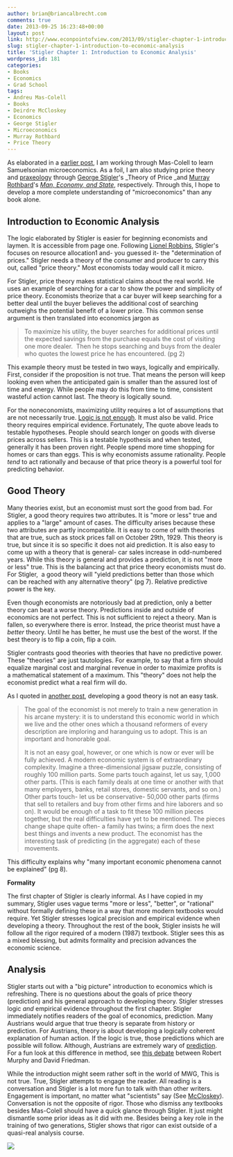 ```yaml
---
author: brian@briancalbrecht.com
comments: true
date: 2013-09-25 16:23:48+00:00
layout: post
link: http://www.econpointofview.com/2013/09/stigler-chapter-1-introduction-to-economic-analysis/
slug: stigler-chapter-1-introduction-to-economic-analysis
title: 'Stigler Chapter 1: Introduction to Economic Analysis'
wordpress_id: 181
categories:
- Books
- Economics
- Grad School
tags:
- Andreu Mas-Colell
- Books
- Deirdre McCloskey
- Economics
- George Stigler
- Microeconomics
- Murray Rothbard
- Price Theory
---
```


As elaborated in a [earlier post](http://econpointofview.com/2013/09/24/mas-colell-chapter-1-preference-and-choice/), I am working through Mas-Colell to learn Samuelsonian microeconomics. As a foil, I am also studying price theory and [praxeology](http://mises.org/rothbard/praxeology.pdf) through [George Stigler](http://en.wikipedia.org/wiki/George_Stigler)'s _Theory of Price _and [Murray Rothbard](http://en.wikipedia.org/wiki/Murray_Rothbard)'s [_Man, Economy, and State_](http://mises.org/Books/mespm.PDF), respectively. Through this, I hope to develop a more complete understanding of "microeconomics" than any book alone.


## Introduction to Economic Analysis


The logic elaborated by Stigler is easier for beginning economists and laymen. It is accessible from page one. Following [Lionel Robbins](http://www.econlib.org/library/Enc/bios/Robbins.html), Stigler's focuses on resource allocation1 and- you guessed it- the "determination of prices." Stigler needs a theory of the consumer and producer to carry this out, called "price theory." Most economists today would call it micro.

For Stigler, price theory makes statistical claims about the real world. He uses an example of searching for a car to show the power and simplicity of price theory. Economists theorize that a car buyer will keep searching for a better deal until the buyer believes the additional cost of searching outweighs the potential benefit of a lower price. This common sense argument is then translated into economics jargon as


<blockquote>To maximize his utility, the buyer searches for additional prices until the expected savings from the purchase equals the cost of visiting one more dealer.  Then he stops searching and buys from the dealer who quotes the lowest price he has encountered. (pg 2)</blockquote>


This example theory must be tested in two ways, logically and empirically. First, consider if the proposition is not true. That means the person will keep looking even when the anticipated gain is smaller than the assured lost of time and energy. While people may do this from time to time, consistent wasteful action cannot last. The theory is logically sound.

For the noneconomists, maximizing utility requires a lot of assumptions that are not necessarily true. [Logic is not enough](http://www.iep.utm.edu/val-snd/). It must also be valid. Price theory requires empirical evidence. Fortunately, The quote above leads to testable hypotheses. People should search longer on goods with diverse prices across sellers. This is a testable hypothesis and when tested, generally it has been proven right. People spend more time shopping for homes or cars than eggs. This is why economists assume rationality. People _tend_ to act rationally and because of that price theory is a powerful tool for predicting behavior.

<!-- more -->


## Good Theory


Many theories exist, but an economist must sort the good from bad. For Stigler, a good theory requires two attributes. It is "more or less" true and applies to a "large" amount of cases. The difficulty arises because these two attributes are partly incompatible. It is easy to come of with theories that are true, such as stock prices fall on October 29th, 1929. This theory is true, but since it is so specific it does not aid prediction. It is also easy to come up with a theory that is general- car sales increase in odd-numbered years. While this theory is general and provides a prediction, it is not "more or less" true. This is the balancing act that price theory economists must do. For Stigler,  a good theory will "yield predictions better than those which can be reached with any alternative theory" (pg 7). Relative predictive power is the key.

Even though economists are notoriously bad at prediction, only a better theory can beat a worse theory. Predictions inside and outside of economics are not perfect. This is not sufficient to reject a theory. Man is fallen, so everywhere there is error. Instead, the price theorist must have a _better_ theory. Until he has better, he must use the best of the worst. If the best theory is to flip a coin, flip a coin.

Stigler contrasts good theories with theories that have no predictive power. These "theories" are just tautologies. For example, to say that a firm should equalize marginal cost and marginal revenue in order to maximize profits is a mathematical statement of a maximum. This "theory" does not help the economist predict what a real firm will do.

As I quoted in [another post](http://econpointofview.com/2013/09/12/well-put-my-friend-9/), developing a good theory is not an easy task.


<blockquote>The goal of the economist is not merely to train a new generation in his arcane mystery: it is to understand this economic world in which we live and the other ones which a thousand reformers of every description are imploring and haranguing us to adopt. This is an important and honorable goal.

It is not an easy goal, however, or one which is now or ever will be fully achieved. A modern economic system is of extraordinary complexity. Imagine a three-dimensional jigsaw puzzle, consisting of roughly 100 million parts. Some parts touch against, let us say, 1,000 other parts. (This is each family deals at one time or another with that many employers, banks, retail stores, domestic servants, and so on.) Other parts touch- let us be conservative- 50,000 other parts (firms that sell to retailers and buy from other firms and hire laborers and so on). It would be enough of a task to fit these 100 million pieces together, but the real difficulties have yet to be mentioned. The pieces change shape quite often- a family has twins; a firm does the next best things and invents a new product. The economist has the interesting task of predicting (in the aggregate) each of these movements.</blockquote>


This difficulty explains why "many important economic phenomena cannot be explained" (pg 8).

**Formality**

The first chapter of Stigler is clearly informal. As I have copied in my summary, Stigler uses vague terms "more or less", "better", or "rational" without formally defining these in a way that more modern textbooks would require. Yet Stigler stresses logical precision and empirical evidence when developing a theory. Throughout the rest of the book, Stigler insists he will follow all the rigor required of a modern (1987) textbook. Stigler sees this as a mixed blessing, but admits formality and precision advances the economic science.


## Analysis


Stigler starts out with a "big picture" introduction to economics which is refreshing. There is no questions about the goals of price theory (prediction) and his general approach to developing theory. Stigler stresses logic _and_ empirical evidence throughout the first chapter. Stigler immediately notifies readers of the goal of economics, prediction. Many Austrians would argue that true theory is separate from history or prediction. For Austrians, theory is about developing a logically coherent explanation of human action. If the logic is true, those predictions which are possible will follow. Although, Austrians are extremely wary of [prediction](http://www.economicthought.net/blog/?p=2561). For a fun look at this difference in method, see [this debate](http://www.youtube.com/watch?v=l2RByG_vutE) between Robert Murphy and David Friedman.

While the introduction might seem rather soft in the world of MWG, This is not true. True, Stigler attempts to engage the reader. All reading is a conversation and Stigler is a lot more fun to talk with than other writers. Engagement is important, no matter what "scientists" say (See [McCloskey](http://www.deirdremccloskey.com/interviews/australia.php)). Conversation is not the opposite of rigor. Those who dismiss any textbooks besides Mas-Colell should have a quick glance through Stigler. It just might dismantle some prior ideas as it did with me. Besides being a key role in the training of two generations, Stigler shows that rigor can exist outside of a quasi-real analysis course.


![](http://img.zemanta.com/pixy.gif?x-id=4319987b-90fb-45b6-8f10-1a2564e1ee34)
